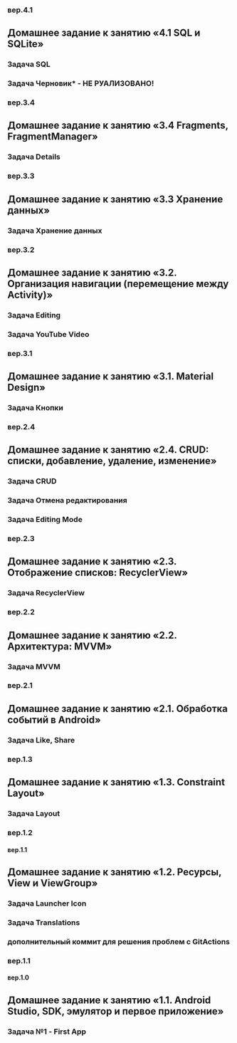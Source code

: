 ### вер.4.1
## Домашнее задание к занятию «4.1 SQL и SQLite»
### Задача SQL
### Задача Черновик* - НЕ РУАЛИЗОВАНО!

### вер.3.4
## Домашнее задание к занятию «3.4 Fragments, FragmentManager»
### Задача Details

### вер.3.3
## Домашнее задание к занятию «3.3 Хранение данных»
### Задача Хранение данных

### вер.3.2
## Домашнее задание к занятию «3.2. Организация навигации (перемещение между Activity)»
### Задача Editing
### Задача YouTube Video

### вер.3.1
## Домашнее задание к занятию «3.1. Material Design»
### Задача Кнопки

### вер.2.4
## Домашнее задание к занятию «2.4. CRUD: списки, добавление, удаление, изменение»
### Задача CRUD
### Задача Отмена редактирования
### Задача Editing Mode

### вер.2.3
## Домашнее задание к занятию «2.3. Отображение списков: RecyclerView»
### Задача RecyclerView

### вер.2.2
## Домашнее задание к занятию «2.2. Архитектура: MVVM»
### Задача MVVM

### вер.2.1
## Домашнее задание к занятию «2.1. Обработка событий в Android»
### Задача Like, Share

### вер.1.3
## Домашнее задание к занятию «1.3. Constraint Layout»
### Задача Layout

### вер.1.2
#### вер.1.1

## Домашнее задание к занятию «1.2. Ресурсы, View и ViewGroup»
### Задача Launcher Icon
### Задача Translations
### дополнительный коммит для решения проблем с GitActions


### вер.1.1
#### вер.1.0
## Домашнее задание к занятию «1.1. Android Studio, SDK, эмулятор и первое приложение»
### Задача №1 - First App
